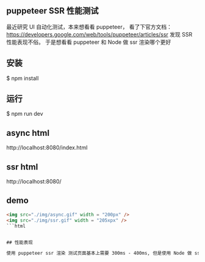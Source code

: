 ## puppeteer SSR 性能测试

最近研究 UI 自动化测试，本来想看看 puppeteer， 看了下官方文档： https://developers.google.com/web/tools/puppeteer/articles/ssr  发现 SSR 性能表现不俗。 于是想看看 puppeteer 和 Node 做 ssr 渲染哪个更好

## 安装
$ npm install

## 运行
$ npm run dev

## async html
http://localhost:8080/index.html

## ssr html
http://localhost:8080/

## demo 
```html
<img src="./img/async.gif" width = "200px" />
<img src="./img/ssr.gif" width = "205xpx" />
```html


## 性能表现

使用 puppeteer ssr 渲染 测试页面基本上需要 300ms - 400ms, 但是使用 Node 做 ssr 渲染 ReactDOMServer.renderToString 只需要 10ms。puppeteer 针对爬虫做 ssr 表现还是可圈可点， 但是针对前台页面， 额外性能开销太大， 暂不建议使用



